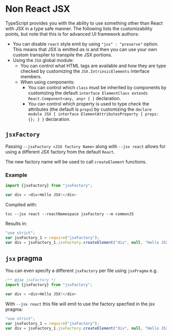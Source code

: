 # Non React JSX

TypeScript provides you with the ability to use something other than React with JSX in a type safe manner. The following lists the customizability points, but note that this is for advanced UI framework authors:

* You can disable `react` style emit by using `"jsx" : "preserve"` option. This means that JSX is emitted _as is_ and then you can use your own custom transpiler to transpile the JSX portions.
* Using the `JSX` global module:
  * You can control what HTML tags are available and how they are type checked by customizing the `JSX.IntrinsicElements` interface members.
  * When using components:
    * You can control which `class` must be inherited by components by customizing the default `interface ElementClass extends React.Component<any, any> { }` declaration.
    * You can control which property is used to type check the attributes \(the default is `props`\) by customizing the `declare module JSX { interface ElementAttributesProperty { props: {}; } }` declaration.

## `jsxFactory`

Passing `--jsxFactory <JSX factory Name>` along with `--jsx react` allows for using a different JSX factory from the default `React`.

The new factory name will be used to call `createElement` functions.

### Example

```typescript
import {jsxFactory} from "jsxFactory";

var div = <div>Hello JSX!</div>
```

Compiled with:

```text
tsc --jsx react --reactNamespace jsxFactory --m commonJS
```

Results in:

```javascript
"use strict";
var jsxFactory_1 = require("jsxFactory");
var div = jsxFactory_1.jsxFactory.createElement("div", null, "Hello JSX!");
```

## `jsx` pragma

You can even specify a different `jsxFactory` per file using `jsxPragma` e.g.

```javascript
/** @jsx jsxFactory */
import {jsxFactory} from "jsxFactory";

var div = <div>Hello JSX!</div>
```

With `--jsx react` this file will emit to use the factory specfied in the jsx pragma:

```javascript
"use strict";
var jsxFactory_1 = require("jsxFactory");
var div = jsxFactory_1.jsxFactory.createElement("div", null, "Hello JSX!");
```

